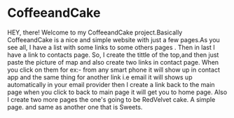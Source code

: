 # CoffeeandCake
HEY, there!
Welcome to my CoffeeandCake project.Basically CoffeeandCake is a nice and simple website with just a few pages.As you see all, I have a list with some links to some 
others pages . Then in last I have a link to contacts page. So, I create the tittle of the top,and then just paste the picture of map and also create two links in 
contact page. When you click on them for ex:- from any smart phone it will show up in contact app and the same thing for another link i.e email it will shows
up automatically in your email provider then I create a link back to the main page when you click to back to main page it will get you to home page.
Also I create two more pages the one's going to be RedVelvet cake. A simple page.
and same as another one that is Sweets.
